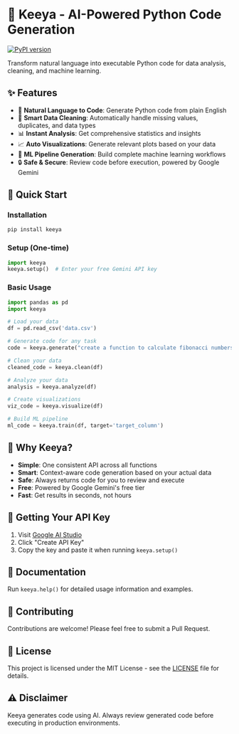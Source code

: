 # 🚀 Keeya - AI-Powered Python Code Generation

[![PyPI version](https://badge.fury.io/py/keeya.svg)](https://badge.fury.io/py/keeya)

Transform natural language into executable Python code for data analysis, cleaning, and machine learning.

## ✨ Features

- 🤖 **Natural Language to Code**: Generate Python code from plain English
- 🧹 **Smart Data Cleaning**: Automatically handle missing values, duplicates, and data types
- 📊 **Instant Analysis**: Get comprehensive statistics and insights
- 📈 **Auto Visualizations**: Generate relevant plots based on your data
- 🎯 **ML Pipeline Generation**: Build complete machine learning workflows
- 🔒 **Safe & Secure**: Review code before execution, powered by Google Gemini

## 🚀 Quick Start

### Installation
```bash
pip install keeya
```

### Setup (One-time)
```python
import keeya
keeya.setup()  # Enter your free Gemini API key
```

### Basic Usage
```python
import pandas as pd
import keeya

# Load your data
df = pd.read_csv('data.csv')

# Generate code for any task
code = keeya.generate("create a function to calculate fibonacci numbers")

# Clean your data
cleaned_code = keeya.clean(df)

# Analyze your data  
analysis = keeya.analyze(df)

# Create visualizations
viz_code = keeya.visualize(df)

# Build ML pipeline
ml_code = keeya.train(df, target='target_column')
```

## 🎯 Why Keeya?

- **Simple**: One consistent API across all functions
- **Smart**: Context-aware code generation based on your actual data
- **Safe**: Always returns code for you to review and execute
- **Free**: Powered by Google Gemini's free tier
- **Fast**: Get results in seconds, not hours

## 🔑 Getting Your API Key

1. Visit [Google AI Studio](https://aistudio.google.com/app/apikey)
2. Click "Create API Key"
3. Copy the key and paste it when running `keeya.setup()`

## 📖 Documentation

Run `keeya.help()` for detailed usage information and examples.

## 🤝 Contributing

Contributions are welcome! Please feel free to submit a Pull Request.

## 📄 License

This project is licensed under the MIT License - see the [LICENSE](LICENSE) file for details.

## ⚠️ Disclaimer

Keeya generates code using AI. Always review generated code before executing in production environments.
